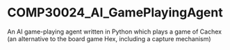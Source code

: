 # COMP30024_AI_GamePlayingAgent
An AI game-playing agent written in Python which plays a game of Cachex (an alternative to the board game Hex, including a capture mechanism)
